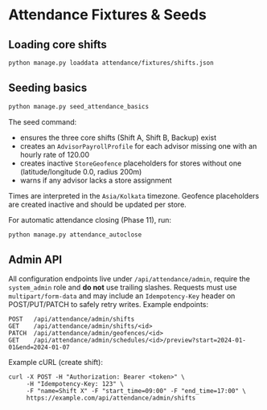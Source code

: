 # Attendance Fixtures & Seeds

## Loading core shifts
```bash
python manage.py loaddata attendance/fixtures/shifts.json
```

## Seeding basics
```bash
python manage.py seed_attendance_basics
```

The seed command:
- ensures the three core shifts (Shift A, Shift B, Backup) exist
- creates an `AdvisorPayrollProfile` for each advisor missing one with an hourly rate of 120.00
- creates inactive `StoreGeofence` placeholders for stores without one (latitude/longitude 0.0, radius 200m)
- warns if any advisor lacks a store assignment

Times are interpreted in the `Asia/Kolkata` timezone. Geofence placeholders are created inactive and should be updated per store.

For automatic attendance closing (Phase 11), run:
```bash
python manage.py attendance_autoclose
```


## Admin API

All configuration endpoints live under `/api/attendance/admin`, require the
`system_admin` role and **do not** use trailing slashes. Requests must use
`multipart/form-data` and may include an `Idempotency-Key` header on
POST/PUT/PATCH to safely retry writes. Example endpoints:

```
POST   /api/attendance/admin/shifts
GET    /api/attendance/admin/shifts/<id>
PATCH  /api/attendance/admin/geofences/<id>
GET    /api/attendance/admin/schedules/<id>/preview?start=2024-01-01&end=2024-01-07
```

Example cURL (create shift):

```
curl -X POST -H "Authorization: Bearer <token>" \
     -H "Idempotency-Key: 123" \
     -F "name=Shift X" -F "start_time=09:00" -F "end_time=17:00" \
     https://example.com/api/attendance/admin/shifts
```
